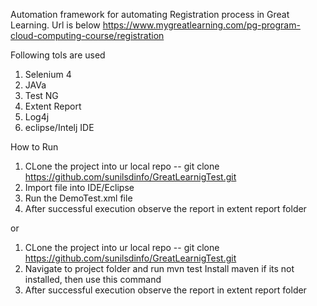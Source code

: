 Automation framework for automating Registration process in Great Learning. Url is below
https://www.mygreatlearning.com/pg-program-cloud-computing-course/registration

Following tols are used
1. Selenium 4
2. JAVa
3. Test NG
4. Extent Report
5. Log4j
6. eclipse/Intelj IDE

How to Run
1. CLone the project into ur local repo -- git clone https://github.com/sunilsdinfo/GreatLearnigTest.git
2. Import file into IDE/Eclipse
3. Run the DemoTest.xml file
4. After successful execution observe the report in extent report folder

or
1. CLone the project into ur local repo -- git clone https://github.com/sunilsdinfo/GreatLearnigTest.git
2. Navigate to project folder and run  mvn test    Install maven if its not installed, then use this command
3. After successful execution observe the report in extent report folder




